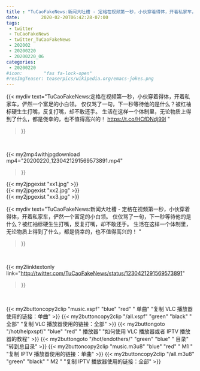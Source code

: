 ```yaml
---
title : "TuCaoFakeNews:新闻大吐槽 - 定格在视频第一秒，小伙穿着得体，开着私家车，俨然一个富足的小白领。  仅仅骂了一句，下一秒等待他的是什么？被红袖标硬生生打嘴，反复打嘴，却不敢还手。  生活在这样一个体制里，无论物质上得到了什么，都是侥幸的，也不值得高兴的！ "
date:        2020-02-20T06:42:28-07:00
tags:
 - twitter
 - TuCaoFakeNews
 - twitter_TuCaoFakeNews
 - 202002
 - 20200220
 - 20200220_06
categories:
 - 20200220
#icon:        "fas fa-lock-open"
#resImgTeaser: teaserpics/wikipedia.org/emacs-jokes.png
---
```


{{< mydiv text="TuCaoFakeNews:定格在视频第一秒，小伙穿着得体，开着私家车，俨然一个富足的小白领。  仅仅骂了一句，下一秒等待他的是什么？被红袖标硬生生打嘴，反复打嘴，却不敢还手。  生活在这样一个体制里，无论物质上得到了什么，都是侥幸的，也不值得高兴的！  https://t.co/HCfDNdj99l "
>}}
<br>


{{< my2mp4withjpgdownload mp4="20200220_1230421291569573891.mp4"
>}}

{{< my2jpgexist "xx1.jpg" >}}<br>
{{< my2jpgexist "xx2.jpg" >}}<br>
{{< my2jpgexist "xx3.jpg" >}}<br>



{{< mydiv text="TuCaoFakeNews:新闻大吐槽 - 定格在视频第一秒，小伙穿着得体，开着私家车，俨然一个富足的小白领。  仅仅骂了一句，下一秒等待他的是什么？被红袖标硬生生打嘴，反复打嘴，却不敢还手。  生活在这样一个体制里，无论物质上得到了什么，都是侥幸的，也不值得高兴的！ "
>}}
<br>

{{< my2linktextonly link="http://twitter.com/TuCaoFakeNews/status/1230421291569573891"
>}}


<br>

{{< my2buttoncopy2clip "music.xspf"        "blue"   "red"    " 单曲"  "复制 VLC 播放器使用的链接：单曲" >}} {{< my2buttoncopy2clip "/all.xspf"         "green"  "black"  " 全部"  "复制 VLC 播放器使用的链接：全部" >}} {{< my2buttongoto      "/hot/helpxspf/"    "blue"   "red"    " 播放器" "如何使用 VLC 播放器或者 IPTV 播放器的教程" >}} {{< my2buttongoto      "/hot/endothers/"   "green"  "blue"   " 目录"   "转到总目录" >}} {{< my2buttoncopy2clip "music.m3u8"        "blue"   "red"    " M1 "    "复制 IPTV 播放器使用的链接：单曲" >}} {{< my2buttoncopy2clip "/all.m3u8"         "green"  "black"  " M2 "    "复制 IPTV 播放器使用的链接：全部" >}} 

